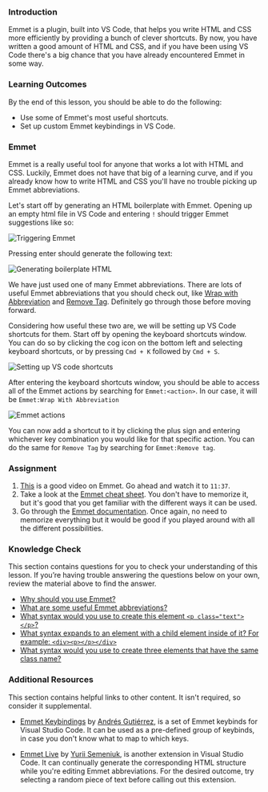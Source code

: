 ### Introduction

Emmet is a plugin, built into VS Code, that helps you write HTML and CSS more efficiently by providing a bunch of clever shortcuts. By now, you have written a good amount of HTML and CSS, and if you have been using VS Code there's a big chance that you have already encountered Emmet in some way.

### Learning Outcomes

By the end of this lesson, you should be able to do the following:

-   Use some of Emmet's most useful shortcuts.
-   Set up custom Emmet keybindings in VS Code.

### Emmet

Emmet is a really useful tool for anyone that works a lot with HTML and CSS. Luckily, Emmet does not have that big of a learning curve, and if you already know how to write HTML and CSS you'll have no trouble picking up Emmet abbreviations.

Let's start off by generating an HTML boilerplate with Emmet. Opening up an empty html file in VS Code and entering `!` should trigger Emmet suggestions like so:

![Triggering Emmet](https://cdn.statically.io/gh/TheOdinProject/curriculum/1953c1f219a8b321e7ecef9ebcb92834f50ffb9f/html_css/intermediate_html/emmet/imgs/00.png)

Pressing enter should generate the following text:

![Generating boilerplate HTML](https://cdn.statically.io/gh/TheOdinProject/curriculum/1953c1f219a8b321e7ecef9ebcb92834f50ffb9f/html_css/intermediate_html/emmet/imgs/01.png)

We have just used one of many Emmet abbreviations. There are lots of useful Emmet abbreviations that you should check out, like [Wrap with Abbreviation](https://docs.emmet.io/actions/wrap-with-abbreviation/) and [Remove Tag](https://docs.emmet.io/actions/remove-tag/). Definitely go through those before moving forward.

Considering how useful these two are, we will be setting up VS Code shortcuts for them.
Start off by opening the keyboard shortcuts window. You can do so by clicking the cog icon on the bottom left and selecting keyboard shortcuts, or by pressing `Cmd + K` followed by `Cmd + S`.

![Setting up VS code shortcuts](https://cdn.statically.io/gh/TheOdinProject/curriculum/1953c1f219a8b321e7ecef9ebcb92834f50ffb9f/html_css/intermediate_html/emmet/imgs/02.png)

After entering the keyboard shortcuts window, you should be able to access all of the Emmet actions by searching for `Emmet:<action>`. In our case, it will be `Emmet:Wrap With Abbreviation`

![Emmet actions](https://cdn.statically.io/gh/TheOdinProject/curriculum/1953c1f219a8b321e7ecef9ebcb92834f50ffb9f/html_css/intermediate_html/emmet/imgs/03.png)

You can now add a shortcut to it by clicking the plus sign and entering whichever key combination you would like for that specific action.
You can do the same for `Remove Tag` by searching for `Emmet:Remove tag`.

### Assignment

<div class="lesson-content__panel" markdown="1">

1.  [This](https://www.youtube.com/watch?v=V8vizNQKtx0) is a good video on Emmet. Go ahead and watch it to `11:37`.
2.  Take a look at the [Emmet cheat sheet](https://docs.emmet.io/cheat-sheet/). You don't have to memorize it, but it's good that you get familiar with the different ways it can be used.
3.  Go through the [Emmet documentation](https://docs.emmet.io/). Once again, no need to memorize everything but it would be good if you played around with all the different possibilities.

</div>

### Knowledge Check

This section contains questions for you to check your understanding of this lesson. If you’re having trouble answering the questions below on your own, review the material above to find the answer.

-   [Why should you use Emmet?](#emmet)
-   [What are some useful Emmet abbreviations?](#emmet)
-   [What syntax would you use to create this element `<p class="text"></p>`?](https://docs.emmet.io/cheat-sheet/)
-   [What syntax expands to an element with a child element inside of it? For example: `<div><p></p></div>`](https://docs.emmet.io/cheat-sheet/)
-   [What syntax would you use to create three elements that have the same class name?](https://docs.emmet.io/cheat-sheet/)

### Additional Resources

This section contains helpful links to other content. It isn't required, so consider it supplemental.

-   [Emmet Keybindings](https://marketplace.visualstudio.com/items?itemName=agutierrezr.emmet-keybindings) by [Andrés Gutiérrez](https://agutierrezr.github.io/), is a set of Emmet keybinds for Visual Studio Code. It can be used as a pre-defined group of keybinds, in case you don't know what to map to which keys.

-   [Emmet Live](https://marketplace.visualstudio.com/items?itemName=ysemeniuk.emmet-live) by [Yurii Semeniuk](https://github.com/semeniuk), is another extension in Visual Studio Code. It can continually generate the corresponding HTML structure while you're editing Emmet abbreviations. For the desired outcome, try selecting a random piece of text before calling out this extension.
